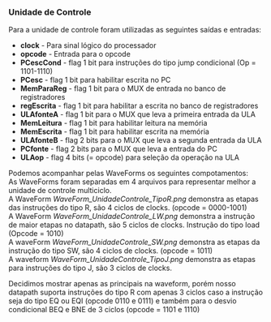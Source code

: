 ### Unidade de Controle

Para a unidade de controle foram utilizadas as seguintes saídas e entradas:
* **clock** - Para sinal lógico do processador
* **opcode** - Entrada para o opcode
* **PCescCond** - flag 1 bit para instruções do tipo jump condicional (Op = 1101-1110)
* **PCesc** - flag 1 bit para habilitar escrita no PC
* **MemParaReg** - flag 1 bit para o MUX de entrada no banco de registradores
* **regEscrita** - flag 1 bit para habilitar a escrita no banco de registradores
* **ULAfonteA** - flag 1 bit para o MUX que leva a primeira entrada da ULA
* **MemLeitura** - flag 1 bit para habilitar leitura na memória
* **MemEscrita** - flag 1 bit para habilitar escrita na memória
* **ULAfonteB** - flag 2 bits para o MUX que leva a segunda entrada da ULA
* **PCfonte** - flag 2 bits para o MUX que leva a entrada do PC
* **ULAop** - flag 4 bits (= opcode) para seleção da operação na ULA

Podemos acompanhar pelas WaveForms os seguintes compotamentos:  
As WaveForms foram separadas em 4 arquivos para representar melhor a unidade de controle multiciclo.  
A WaveForm *WaveForm_UnidadeControle_TipoR.png* demonstra as etapas das instruções do tipo R, são 4 ciclos de clocks. (opcode = 0000-1001)  
A WaveForm *WaveForm_UnidadeControle_LW.png* demonstra a instrução de maior etapas no datapath, são 5 ciclos de clocks. Instrução do tipo load (Opcode = 1010)  
A waveForm *WaveForm_UnidadeControle_SW.png* demonstra as etapas da instrução do tipo SW, são 4 ciclos de clocks. (opcode = 1011)  
A waveform *WaveForm_UnidadeControle_TipoJ.png* demonstra as etapas para instruções do tipo J, são 3 ciclos de clocks.  

Decidimos mostrar apenas as principais na waveform, porém nosso datapath suporta instruções do tipo R com apenas 3 ciclos caso a instrução seja do tipo EQ ou EQI (opcode 0110 e 0111) e também para o desvio condicional BEQ e BNE de 3 ciclos (opcode = 1101 e 1110)
